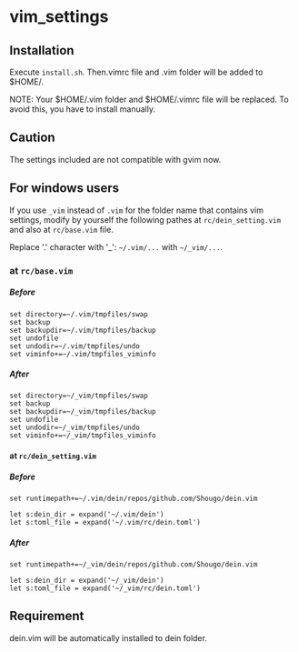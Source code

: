 # vim_settings

## Installation
Execute `install.sh`. Then.vimrc file and .vim folder will be added to $HOME/.

NOTE: Your $HOME/.vim folder and $HOME/.vimrc file will be replaced. To avoid this, you have to install manually.

## Caution
The settings included are not compatible with gvim now.

## For windows users
If you use `_vim` instead of `.vim` for the folder name that contains vim settings, modify by yourself the following pathes at `rc/dein_setting.vim` and also at `rc/base.vim` file.

Replace '.' character with '_': `~/.vim/...` with `~/_vim/...`.
### at `rc/base.vim`
##### Before
```
set directory=~/.vim/tmpfiles/swap
set backup
set backupdir=~/.vim/tmpfiles/backup
set undofile
set undodir=~/.vim/tmpfiles/undo
set viminfo+=~/.vim/tmpfiles_viminfo
```

##### After
```
set directory=~/_vim/tmpfiles/swap
set backup
set backupdir=~/_vim/tmpfiles/backup
set undofile
set undodir=~/_vim/tmpfiles/undo
set viminfo+=~/_vim/tmpfiles_viminfo
```

#### at `rc/dein_setting.vim`

##### Before
```
set runtimepath+=~/.vim/dein/repos/github.com/Shougo/dein.vim

let s:dein_dir = expand('~/.vim/dein')
let s:toml_file = expand('~/.vim/rc/dein.toml')
```

##### After
```
set runtimepath+=~/_vim/dein/repos/github.com/Shougo/dein.vim

let s:dein_dir = expand('~/_vim/dein')
let s:toml_file = expand('~/_vim/rc/dein.toml')
```

## Requirement
dein.vim will be automatically installed to dein folder.
